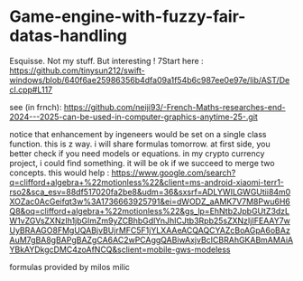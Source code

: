 # Game-engine-with-fuzzy-fair-datas-handling
Esquisse. Not my stuff. But interesting !
7Start here : https://github.com/tinysun212/swift-windows/blob/640f6ae25986356b4dfa09a1f54b6c987ee0e97e/lib/AST/Decl.cpp#L117

see (in frnch): https://github.com/neiji93/-French-Maths-researches-end-2024---2025-can-be-used-in-computer-graphics-anytime-25-.git

notice that enhancement by ingeneers would be set on a single class function. this is z way. i will share formulas tomorrow. at first side, you better check if you need models or equations. in my crypto currency project, i could find something. it will be ok if we succeed to merge two concepts.
this would help : https://www.google.com/search?q=clifford+algebra+%22motionless%22&client=ms-android-xiaomi-terr1-rso2&sca_esv=88df517020fa2be8&udm=36&sxsrf=ADLYWILGWGUtii84m0XOZac0AcGeifqt3w%3A1736663925791&ei=dWODZ_aAMK7V7M8Pwu6H6Q8&oq=clifford+algebra+%22motionless%22&gs_lp=EhNtb2JpbGUtZ3dzLW1vZGVsZXNzIh1jbGlmZm9yZCBhbGdlYnJhICJtb3Rpb25sZXNzIjIFEAAY7wUyBRAAGO8FMgUQABjvBUjrMFC5F1jYLXAAeACQAQCYAZcBoAGpA6oBAzAuM7gBA8gBAPgBAZgCA6AC2wPCAggQABiwAxjvBcICBRAhGKABmAMAiAYBkAYDkgcDMC4zoAfNCQ&sclient=mobile-gws-modeless

formulas provided by milos milic
